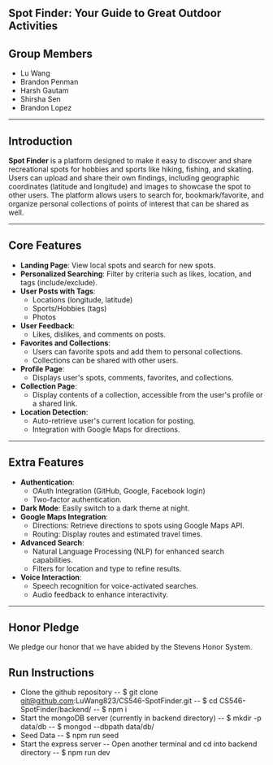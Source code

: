## Spot Finder: Your Guide to Great Outdoor Activities

## Group Members

- Lu Wang
- Brandon Penman
- Harsh Gautam
- Shirsha Sen
- Brandon Lopez

---

## Introduction

**Spot Finder** is a platform designed to make it easy to discover and share recreational spots for hobbies and sports like hiking, fishing, and skating. Users can upload and share their own findings, including geographic coordinates (latitude and longitude) and images to showcase the spot to other users. The platform allows users to search for, bookmark/favorite, and organize personal collections of points of interest that can be shared as well.

---

## Core Features

- **Landing Page**: View local spots and search for new spots.
- **Personalized Searching**: Filter by criteria such as likes, location, and tags (include/exclude).
- **User Posts with Tags**:
  - Locations (longitude, latitude)
  - Sports/Hobbies (tags)
  - Photos
- **User Feedback**:
  - Likes, dislikes, and comments on posts.
- **Favorites and Collections**:
  - Users can favorite spots and add them to personal collections.
  - Collections can be shared with other users.
- **Profile Page**:
  - Displays user's spots, comments, favorites, and collections.
- **Collection Page**:
  - Display contents of a collection, accessible from the user's profile or a shared link.
- **Location Detection**:
  - Auto-retrieve user's current location for posting.
  - Integration with Google Maps for directions.

---

## Extra Features

- **Authentication**:
  - OAuth Integration (GitHub, Google, Facebook login)
  - Two-factor authentication.
- **Dark Mode**: Easily switch to a dark theme at night.
- **Google Maps Integration**:
  - Directions: Retrieve directions to spots using Google Maps API.
  - Routing: Display routes and estimated travel times.
- **Advanced Search**:
  - Natural Language Processing (NLP) for enhanced search capabilities.
  - Filters for location and type to refine results.
- **Voice Interaction**:
  - Speech recognition for voice-activated searches.
  - Audio feedback to enhance interactivity.

---

## Honor Pledge

We pledge our honor that we have abided by the Stevens Honor System.

## Run Instructions

- Clone the github repository 
-- $ git clone git@github.com:LuWang823/CS546-SpotFinder.git
-- $ cd CS546-SpotFinder/backend/
-- $ npm i
- Start the mongoDB server (currently in backend directory)
-- $ mkdir -p data/db
-- $ mongod --dbpath data/db/
- Seed Data
-- $ npm run seed
- Start the express server
-- Open another terminal and cd into backend directory
-- $ npm run dev
